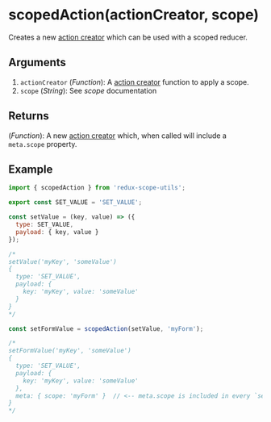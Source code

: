 # scopedAction(actionCreator, scope)

Creates a new [action creator](https://redux.js.org/glossary#action-creator) which can be used with a scoped reducer.

## Arguments

1. `actionCreator` (_Function_): A [action creator](https://redux.js.org/glossary#action-creator) function to apply a scope.
2. `scope` (_String_): See _scope_ documentation

## Returns

(_Function_): A new [action creator](https://redux.js.org/glossary#action-creator) which, when called will include a `meta.scope` property.

## Example

```js
import { scopedAction } from 'redux-scope-utils';

export const SET_VALUE = 'SET_VALUE';

const setValue = (key, value) => ({
  type: SET_VALUE,
  payload: { key, value }
});

/*
setValue('myKey', 'someValue')
{
  type: 'SET_VALUE',
  payload: {
    key: 'myKey', value: 'someValue'
  }
}
*/

const setFormValue = scopedAction(setValue, 'myForm');

/*
setFormValue('myKey', 'someValue')
{
  type: 'SET_VALUE',
  payload: {
    key: 'myKey', value: 'someValue'
  },
  meta: { scope: 'myForm' }  // <-- meta.scope is included in every `setFormValue` action
}
*/
```
